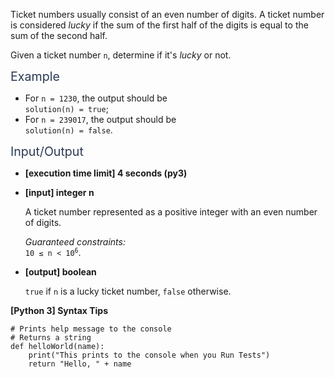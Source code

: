 <p>Ticket numbers usually consist of an even number of digits. A ticket number is considered <em>lucky</em> if the sum of the first half of the digits is equal to the sum of the second half.</p>
<p>Given a ticket number <code>n</code>, determine if it's <em>lucky</em> or not.</p>
<p><span class="markdown--header" style="color:#2b3b52;font-size:1.4em">Example</span></p>
<ul>
<li>For <code>n = 1230</code>, the output should be<br />
<code>solution(n) = true</code>;</li>
<li>For <code>n = 239017</code>, the output should be<br />
<code>solution(n) = false</code>.</li>
</ul>
<p><span class="markdown--header" style="color:#2b3b52;font-size:1.4em">Input/Output</span></p>
<ul>
<li>
<p><strong>[execution time limit] 4 seconds (py3)</strong></p>
</li>
<li>
<p><strong>[input] integer n</strong></p>
<p>A ticket number represented as a positive integer with an even number of digits.</p>
<p><em>Guaranteed constraints:</em><br />
<code>10 ≤ n &lt; 10<sup>6</sup></code>.</p>
</li>
<li>
<p><strong>[output] boolean</strong></p>
<p><code>true</code> if <code>n</code> is a lucky ticket number, <code>false</code> otherwise.</p>
</li>
</ul>
<p><strong>[Python 3] Syntax Tips</strong></p>
<pre><code class="language-python"><span class="hljs-comment"># Prints help message to the console</span>
<span class="hljs-comment"># Returns a string</span>
<span class="hljs-keyword">def</span> <span class="hljs-title function_">helloWorld</span>(<span class="hljs-params">name</span>):
    <span class="hljs-built_in">print</span>(<span class="hljs-string">"This prints to the console when you Run Tests"</span>)
    <span class="hljs-keyword">return</span> <span class="hljs-string">"Hello, "</span> + name

</code></pre>

